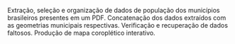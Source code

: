 Extração, seleção e organização de dados de população dos municípios brasileiros presentes em um PDF. Concatenação dos dados extraídos com as geometrias municipais respectivas. Verificação e recuperação de dados faltosos. Produção de mapa coroplético interativo.
